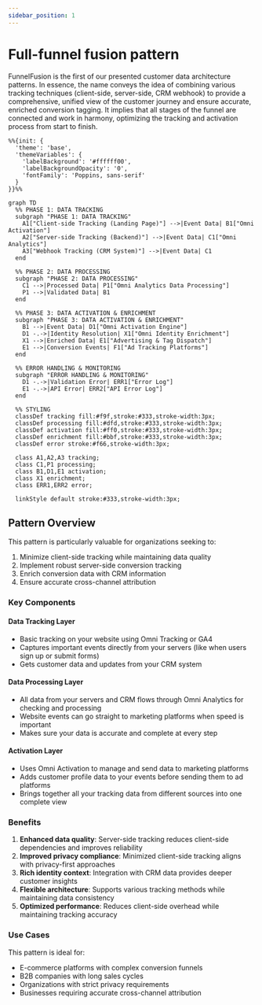 ```yaml
---
sidebar_position: 1
---
```


# Full-funnel fusion pattern

FunnelFusion is the first of our presented customer data architecture patterns. In essence, the name conveys the idea of combining various tracking techniques (client-side, server-side, CRM webhook) to provide a comprehensive, unified view of the customer journey and ensure accurate, enriched conversion tagging. It implies that all stages of the funnel are connected and work in harmony, optimizing the tracking and activation process from start to finish.

```mermaid
%%{init: {
  'theme': 'base',
  'themeVariables': {
    'labelBackground': '#ffffff00',
    'labelBackgroundOpacity': '0',
    'fontFamily': 'Poppins, sans-serif'
  }
}}%%

graph TD
  %% PHASE 1: DATA TRACKING
  subgraph "PHASE 1: DATA TRACKING"
    A1["Client-side Tracking (Landing Page)"] -->|Event Data| B1["Omni Activation"]
    A2["Server-side Tracking (Backend)"] -->|Event Data| C1["Omni Analytics"]
    A3["Webhook Tracking (CRM System)"] -->|Event Data| C1
  end

  %% PHASE 2: DATA PROCESSING
  subgraph "PHASE 2: DATA PROCESSING"
    C1 -->|Processed Data| P1["Omni Analytics Data Processing"]
    P1 -->|Validated Data| B1
  end

  %% PHASE 3: DATA ACTIVATION & ENRICHMENT
  subgraph "PHASE 3: DATA ACTIVATION & ENRICHMENT"
    B1 -->|Event Data| D1["Omni Activation Engine"]
    D1 -.->|Identity Resolution| X1["Omni Identity Enrichment"]
    X1 -->|Enriched Data| E1["Advertising & Tag Dispatch"]
    E1 -->|Conversion Events| F1["Ad Tracking Platforms"]
  end

  %% ERROR HANDLING & MONITORING
  subgraph "ERROR HANDLING & MONITORING"
    D1 -.->|Validation Error| ERR1["Error Log"]
    E1 -.->|API Error| ERR2["API Error Log"]
  end

  %% STYLING
  classDef tracking fill:#f9f,stroke:#333,stroke-width:3px;
  classDef processing fill:#dfd,stroke:#333,stroke-width:3px;
  classDef activation fill:#ff0,stroke:#333,stroke-width:3px;
  classDef enrichment fill:#bbf,stroke:#333,stroke-width:3px;
  classDef error stroke:#f66,stroke-width:3px;

  class A1,A2,A3 tracking;
  class C1,P1 processing;
  class B1,D1,E1 activation;
  class X1 enrichment;
  class ERR1,ERR2 error;

  linkStyle default stroke:#333,stroke-width:3px;
  ```

## Pattern Overview

This pattern is particularly valuable for organizations seeking to:

1. Minimize client-side tracking while maintaining data quality
2. Implement robust server-side conversion tracking
3. Enrich conversion data with CRM information
4. Ensure accurate cross-channel attribution

### Key Components

#### Data Tracking Layer
- Basic tracking on your website using Omni Tracking or GA4
- Captures important events directly from your servers (like when users sign up or submit forms)
- Gets customer data and updates from your CRM system

#### Data Processing Layer
- All data from your servers and CRM flows through Omni Analytics for checking and processing
- Website events can go straight to marketing platforms when speed is important
- Makes sure your data is accurate and complete at every step

#### Activation Layer
- Uses Omni Activation to manage and send data to marketing platforms
- Adds customer profile data to your events before sending them to ad platforms
- Brings together all your tracking data from different sources into one complete view

### Benefits

1. **Enhanced data quality**: Server-side tracking reduces client-side dependencies and improves reliability
2. **Improved privacy compliance**: Minimized client-side tracking aligns with privacy-first approaches
3. **Rich identity context**: Integration with CRM data provides deeper customer insights
4. **Flexible architecture**: Supports various tracking methods while maintaining data consistency
5. **Optimized performance**: Reduces client-side overhead while maintaining tracking accuracy

### Use Cases

This pattern is ideal for:
- E-commerce platforms with complex conversion funnels
- B2B companies with long sales cycles
- Organizations with strict privacy requirements
- Businesses requiring accurate cross-channel attribution